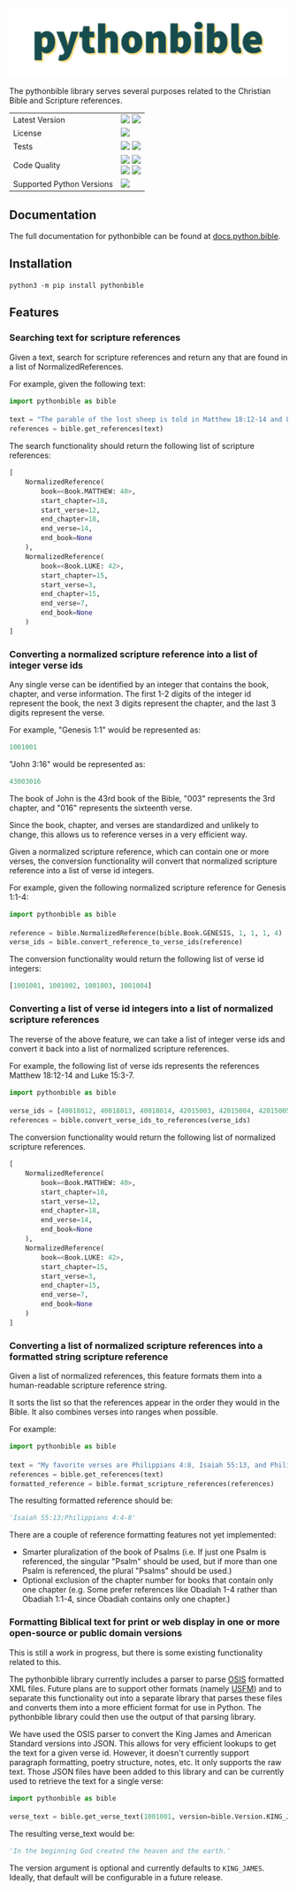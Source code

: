 ![Image](pythonbible.png)

The pythonbible library serves several purposes related to the Christian Bible and Scripture references.

<table>
    <tr>
        <td>Latest Version</td>
        <td>
            <a href="https://pypi.org/project/pythonbible/"><img src="https://img.shields.io/pypi/v/pythonbible?color=gold&logo=pypi&logoColor=lightgray"></a>
            <img src="https://img.shields.io/pypi/dm/pythonbible?color=gold">
        </td>
    </tr>
    <tr>
        <td>License</td>
        <td><a href="https://opensource.org/licenses/MIT"><img src="https://img.shields.io/badge/license-MIT-orange.svg"></a></td>
    </tr>
    <tr>
        <td>Tests</td>
        <td>
            <img src="https://github.com/avendesora/pythonbible/workflows/Test/badge.svg">
            <a href="https://www.codacy.com/gh/avendesora/pythonbible/dashboard?utm_source=github.com&utm_medium=referral&utm_content=avendesora/pythonbible&utm_campaign=Badge_Coverage"><img src="https://app.codacy.com/project/badge/Coverage/dc1333c64b434f7bb813d08750462921"></a>
        </td>
    </tr>
    <tr>
        <td>Code Quality</td>
        <td>
            <img src="https://github.com/avendesora/pythonbible/workflows/CodeQL/badge.svg">
            <a href="https://www.codacy.com/gh/avendesora/pythonbible/dashboard?utm_source=github.com&amp;utm_medium=referral&amp;utm_content=avendesora/pythonbible&amp;utm_campaign=Badge_Grade"><img src="https://app.codacy.com/project/badge/Grade/dc1333c64b434f7bb813d08750462921"></a><br/>
            <a href="https://results.pre-commit.ci/latest/github/avendesora/pythonbible/main"><img src="https://results.pre-commit.ci/badge/github/avendesora/pythonbible/main.svg"></a>
            <a href="https://github.com/psf/black"><img src="https://img.shields.io/badge/code%20style-black-000000.svg"></a>
        </td>
    </tr>
    <tr>
        <td>Supported Python Versions</td>
        <td><a href="https://www.python.org/downloads/"><img src="https://img.shields.io/badge/python-3.7%20%7C%203.8%20%7C%203.9%20%7C%203.10%20%7C%203.11%20%7C%203.12%20dev-blue?logo=python&logoColor=lightgray"></a></td>
    </tr>
</table>

## Documentation

The full documentation for pythonbible can be found at [docs.python.bible](https://docs.python.bible).

## Installation

```shell script
python3 -m pip install pythonbible
```

## Features

### Searching text for scripture references
Given a text, search for scripture references and return any that are found in a list of NormalizedReferences.

For example, given the following text:

```python
import pythonbible as bible

text = "The parable of the lost sheep is told in Matthew 18:12-14 and Luke 15:3-7."
references = bible.get_references(text)
```

The search functionality should return the following list of scripture references:

```python
[
    NormalizedReference(
        book=<Book.MATTHEW: 40>,
        start_chapter=18,
        start_verse=12,
        end_chapter=18,
        end_verse=14,
        end_book=None
    ),
    NormalizedReference(
        book=<Book.LUKE: 42>,
        start_chapter=15,
        start_verse=3,
        end_chapter=15,
        end_verse=7,
        end_book=None
    )
]
```

### Converting a normalized scripture reference into a list of integer verse ids
Any single verse can be identified by an integer that contains the book, chapter, and verse information.
The first 1-2 digits of the integer id represent the book, the next 3 digits represent the chapter, and the last 3 digits represent the verse.

For example, "Genesis 1:1" would be represented as:

```python
1001001
```

"John 3:16" would be represented as:

```python
43003016
```

The book of John is the 43rd book of the Bible, "003" represents the 3rd chapter, and "016" represents the sixteenth verse.

Since the book, chapter, and verses are standardized and unlikely to change, this allows us to reference verses in a very efficient way.

Given a normalized scripture reference, which can contain one or more verses, the conversion functionality will convert that normalized scripture reference into a list of verse id integers.

For example, given the following normalized scripture reference for Genesis 1:1-4:

```python
import pythonbible as bible

reference = bible.NormalizedReference(bible.Book.GENESIS, 1, 1, 1, 4)
verse_ids = bible.convert_reference_to_verse_ids(reference)
```

The conversion functionality would return the following list of verse id integers:

```python
[1001001, 1001002, 1001003, 1001004]
```

### Converting a list of verse id integers into a list of normalized scripture references
The reverse of the above feature, we can take a list of integer verse ids and convert it back into a list of normalized scripture references.

For example, the following list of verse ids represents the references Matthew 18:12-14 and Luke 15:3-7.

```python
import pythonbible as bible

verse_ids = [40018012, 40018013, 40018014, 42015003, 42015004, 42015005, 42015006, 42015007, ]
references = bible.convert_verse_ids_to_references(verse_ids)
```

The conversion functionality would return the following list of normalized scripture references.

```python
[
    NormalizedReference(
        book=<Book.MATTHEW: 40>,
        start_chapter=18,
        start_verse=12,
        end_chapter=18,
        end_verse=14,
        end_book=None
    ),
    NormalizedReference(
        book=<Book.LUKE: 42>,
        start_chapter=15,
        start_verse=3,
        end_chapter=15,
        end_verse=7,
        end_book=None
    )
]
```

### Converting a list of normalized scripture references into a formatted string scripture reference
Given a list of normalized references, this feature formats them into a human-readable scripture reference string.

It sorts the list so that the references appear in the order they would in the Bible.
It also combines verses into ranges when possible.

For example:

```python
import pythonbible as bible

text = "My favorite verses are Philippians 4:8, Isaiah 55:13, and Philippians 4:4-7."
references = bible.get_references(text)
formatted_reference = bible.format_scripture_references(references)
```

The resulting formatted reference should be:

```python
'Isaiah 55:13;Philippians 4:4-8'
```

There are a couple of reference formatting features not yet implemented:
*   Smarter pluralization of the book of Psalms (i.e. If just one Psalm is referenced, the singular "Psalm" should be used, but if more than one Psalm is referenced, the plural "Psalms" should be used.)
*   Optional exclusion of the chapter number for books that contain only one chapter (e.g. Some prefer references like Obadiah 1-4 rather than Obadiah 1:1-4, since Obadiah contains only one chapter.)

### Formatting Biblical text for print or web display in one or more open-source or public domain versions

This is still a work in progress, but there is some existing functionality related to this.

The pythonbible library currently includes a parser to parse [OSIS](https://ebible.org/osis/) formatted XML files. Future plans are to support other formats (namely [USFM](https://paratext.org/usfm/)) and to separate this functionality out into a separate library that parses these files and converts them into a more efficient format for use in Python. The pythonbible library could then use the output of that parsing library.

We have used the OSIS parser to convert the King James and American Standard versions into JSON. This allows for very efficient lookups to get the text for a given verse id. However, it doesn't currently support paragraph formatting, poetry structure, notes, etc. It only supports the raw text. Those JSON files have been added to this library and can be currently used to retrieve the text for a single verse:

```python
import pythonbible as bible

verse_text = bible.get_verse_text(1001001, version=bible.Version.KING_JAMES)
```

The resulting verse_text would be:

```python
'In the beginning God created the heaven and the earth.'
```

The version argument is optional and currently defaults to ``KING_JAMES``. Ideally, that default will be configurable in a future release.
